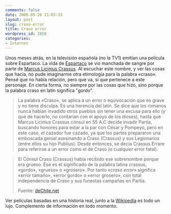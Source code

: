 ```yaml
---
comments: false
date: 2006-05-26 11:03:33
layout: post
slug: craso-error
title: Craso error
wordpress_id: 2850
categories:
- Internet
---
```


Unos meses atrás, en la televisión española (no la TV1) emitían una película sobre Espartaco. La vida de [Espartaco](http://es.wikipedia.org/wiki/Espartaco) se vio manchada de sangre por parte de [Marcus Licinius Crassus](http://en.wikipedia.org/wiki/Marcus_Licinius_Crassus). Al escuchar este nombre, y ver las cosas que hacía, no pude imaginarme otra etimología para la palabra «craso». Pensé que no había relación, pero que va, sí que pertenece a este personaje. En cierta forma, no siempre por las cosas que hizo, sino porque la palabra craso en latín significa "gordo".





> La palabra «Craso», se aplica a un error o equivocación que es grave y no tiene disculpa. Es una herencia del latín. Se dice que los romanos nunca habían invadido otros pueblos sin tener una excusa para ello (y que de hacerlo, no contarían con el apoyo de los dioses), hasta que Marcus Licinius Crassus cónsul en 55 A.C decide invadir Partia, buscando honores para estar a la par con César y Pompeyo, pero en este caso, el cazador fue cazado, ya que los partos prepararon una emboscada genial asesinando a Craso (Crassus) y sus Legionarios (entre ellos su hijo Publius). Desde entonces, se decía Crassus Errare para referirse a un error como el de Craso (o cualquier error fatal).
> 
> 


> 
> El Cónsul Craso (Crassus) había recibido ese sobrenombre porque era grueso. Ése es el significado de la palabra latina crassus, «gordo», «grueso» o «grosero». Por tanto «_craso error_» significa «error tamaño», «error gordo» o «error grosero», con total independencia de Craso y sus funestas campañas en Partia.
> 
> Fuente: [deChile.net](http://etimologias.dechile.net)





Ver películas basadas en una historia real, junto a la [Wikipedia](http://www.wikipedia.org) es todo un lujo. Complemento de información en todo momento.
